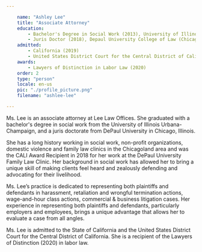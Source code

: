 ```yaml
---

    name: "Ashley Lee"
    title: "Associate Attorney"
    education:
        - Bachelor's Degree in Social Work (2013), University of Illinois Urbana-Champaign
        - Juris Doctor (2018), Depaul University College of Law (Chicago, IL)
    admitted:
        - California (2019)
        - United States District Court for the Central District of California
    awards: 
        - Lawyers of Distinction in Labor Law (2020)
    order: 2
    type: "person"
    locale: en-us
    pic: "./profile_picture.png"
    filename: "ashlee-lee"

---
```


Ms. Lee is an associate attorney at Lee Law Offices. She graduated with a bachelor's degree in social work from the University of Illinois Urbana-Champaign, and a juris doctorate from DePaul University in Chicago, Illinois. 

She has a long history working in social work, non-profit organizations, domestic violence and family law clinics in the Chicagoland area and was the CALI Award Recipient in 2018 for her work at the DePaul University Family Law Clinic. Her background in social work has allowed her to bring a unique skill of making clients feel heard and zealously defending and advocating for their livelihood. 

Ms. Lee’s practice is dedicated to representing both plaintiffs and defendants in harassment, retaliation and wrongful termination actions, wage-and-hour class actions, commercial & business litigation cases. Her experience in representing both plaintiffs and defendants, particularly employers and employees, brings a unique advantage that allows her to evaluate a case from all angles. 

Ms. Lee is admitted to the State of California and the United States District Court for the Central District of California.  She is a recipient of the Lawyers of Distinction (2020) in labor law.

